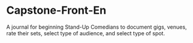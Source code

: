 # Capstone-Front-En
A journal for beginning Stand-Up Comedians to document gigs, venues, rate their sets, select type of audience, and select type of spot.
